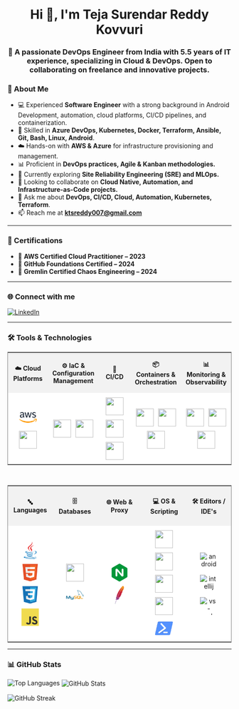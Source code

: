 <h1 align="center">Hi 👋, I'm Teja Surendar Reddy Kovvuri</h1>
<h3 align="center">🚀 A passionate DevOps Engineer from India with 5.5 years of IT experience, specializing in Cloud & DevOps. Open to collaborating on freelance and innovative projects.</h3>

### 🌟 About Me  
- 💻 Experienced **Software Engineer** with a strong background in Android Development, automation, cloud platforms, CI/CD pipelines, and containerization.  
- 🔧 Skilled in **Azure DevOps, Kubernetes, Docker, Terraform, Ansible, Git, Bash, Linux, Android**.  
- ☁️ Hands-on with **AWS & Azure** for infrastructure provisioning and management.  
- 📊 Proficient in **DevOps practices, Agile & Kanban methodologies.**
- 🌱 Currently exploring **Site Reliability Engineering (SRE) and MLOps.**  
- 👯 Looking to collaborate on **Cloud Native, Automation, and Infrastructure-as-Code projects.**  
- 💬 Ask me about **DevOps, CI/CD, Cloud, Automation, Kubernetes, Terraform**.  
- 📫 Reach me at **ktsreddy007@gmail.com**  

---

### 📜 Certifications  
- 🏅 **AWS Certified Cloud Practitioner – 2023**
- 🏅 **GitHub Foundations Certified – 2024**  
- 🏅 **Gremlin Certified Chaos Engineering – 2024**  

---

### 🌐 Connect with me  
<p align="left">
<a href="https://www.linkedin.com/in/tejasurendarreddy" target="_blank">
  <img src="https://cdn.jsdelivr.net/gh/devicons/devicon/icons/linkedin/linkedin-original.svg" alt="LinkedIn" width="40" height="40"/>
</a></p>

---
### 🛠️ Tools & Technologies  

<p align="center">
  <table style="border:1px solid gray; border-collapse: collapse; table-layout: fixed; width:100%;">
    <tr style="background-color:#f2f2f2; height:90px;">
      <th style="padding:10px; width:20%;">☁️ Cloud Platforms</th>
      <th style="padding:10px; width:20%;">⚙️ IaC & Configuration Management</th>
      <th style="padding:10px; width:20%;">🚀 CI/CD</th>
      <th style="padding:10px; width:20%;">📦 Containers & Orchestration</th>
      <th style="padding:10px; width:20%;">📊 Monitoring & Observability</th>
    </tr>
    <tr style="background-color:#ffffff; height:90px;">
      <td align="center" style="padding:10px;">
        <div style="display:flex; justify-content:center; gap:10px; flex-wrap:wrap;">
          <img src="https://raw.githubusercontent.com/devicons/devicon/master/icons/amazonwebservices/amazonwebservices-original-wordmark.svg" width="40" height="40"/>
          <img src="https://www.vectorlogo.zone/logos/microsoft_azure/microsoft_azure-icon.svg" width="40" height="40"/>
        </div>
      </td>
      <td align="center" style="padding:10px;">
        <div style="display:flex; justify-content:center; gap:10px; flex-wrap:wrap;">
          <img src="https://www.vectorlogo.zone/logos/terraformio/terraformio-icon.svg" width="40" height="40"/>
          <img src="https://www.vectorlogo.zone/logos/ansible/ansible-icon.svg" width="40" height="40"/>
        </div>
      </td>
      <td align="center" style="padding:10px;">
        <div style="display:flex; justify-content:center; gap:10px; flex-wrap:wrap;">
          <img src="https://www.vectorlogo.zone/logos/git-scm/git-scm-icon.svg" width="40" height="40"/>
          <img src="https://www.vectorlogo.zone/logos/jenkins/jenkins-icon.svg" width="40" height="40"/>
          <img src="https://www.vectorlogo.zone/logos/github/github-icon.svg" width="40" height="40"/>
        </div>
      </td>
      <td align="center" style="padding:10px;">
        <div style="display:flex; justify-content:center; gap:10px; flex-wrap:wrap;">
          <img src="https://www.vectorlogo.zone/logos/docker/docker-icon.svg" width="40" height="40"/>
          <img src="https://www.vectorlogo.zone/logos/kubernetes/kubernetes-icon.svg" width="40" height="40"/>
          <img src="https://www.vectorlogo.zone/logos/helmsh/helmsh-icon.svg" width="40" height="40"/>
        </div>
      </td>
      <td align="center" style="padding:10px;">
        <div style="display:flex; justify-content:center; gap:10px; flex-wrap:wrap;">
          <img src="https://www.vectorlogo.zone/logos/grafana/grafana-icon.svg" width="40" height="40"/>
          <img src="https://www.vectorlogo.zone/logos/prometheusio/prometheusio-icon.svg" width="40" height="40"/>
          <img src="https://www.vectorlogo.zone/logos/splunk/splunk-icon.svg" width="40" height="40"/>
        </div>
      </td>
    </tr>
  </table>
</p>

<br>

<p align="center">
  <table style="border:1px solid gray; border-collapse: collapse; table-layout: fixed; width:100%;">
    <tr style="background-color:#f2f2f2; height:90px;">
      <th style="padding:10px; width:20%;">🔤 Languages</th>
      <th style="padding:10px; width:20%;">🗄️ Databases</th>
      <th style="padding:10px; width:20%;">🌐 Web & Proxy</th>
      <th style="padding:10px; width:20%;">💻 OS & Scripting</th>
      <th style="padding:10px; width:20%;">🛠️ Editors / IDE's</th>
    </tr>
    <tr style="background-color:#ffffff; height:90px;">
      <td align="center" style="padding:10px;">
        <div style="display:flex; justify-content:center; gap:10px; flex-wrap:wrap;">
          <img src="https://raw.githubusercontent.com/devicons/devicon/master/icons/java/java-original.svg" width="40" height="40"/>
          <img src="https://raw.githubusercontent.com/devicons/devicon/master/icons/html5/html5-original.svg" width="40" height="40"/>
          <img src="https://raw.githubusercontent.com/devicons/devicon/master/icons/css3/css3-original.svg" width="40" height="40"/>
          <img src="https://raw.githubusercontent.com/devicons/devicon/master/icons/javascript/javascript-original.svg" width="40" height="40"/>
        </div>
      </td>
      <td align="center" style="padding:10px;">
        <div style="display:flex; justify-content:center; gap:10px; flex-wrap:wrap;">
          <img src="https://www.svgrepo.com/show/303229/microsoft-sql-server-logo.svg" width="40" height="40"/>
          <img src="https://raw.githubusercontent.com/devicons/devicon/master/icons/mysql/mysql-original-wordmark.svg" width="40" height="40"/>
        </div>
      </td>
      <td align="center" style="padding:10px;">
        <div style="display:flex; justify-content:center; gap:10px; flex-wrap:wrap;">
          <img src="https://raw.githubusercontent.com/github/explore/85cceaeeaf993ca35664dc37ea24f9237fbbfc14/topics/nginx/nginx.png" width="40" height="40"/>
          <img src="https://raw.githubusercontent.com/devicons/devicon/master/icons/apache/apache-original.svg" width="40" height="40"/>
        </div>
      </td>
      <td align="center" style="padding:10px;">
        <div style="display:flex; justify-content:center; gap:10px; flex-wrap:wrap;">
          <img src="https://www.vectorlogo.zone/logos/linux/linux-icon.svg" width="40" height="40"/>
          <img src="https://www.vectorlogo.zone/logos/redhat/redhat-icon.svg" width="40" height="40"/>
          <img src="https://www.vectorlogo.zone/logos/microsoft/microsoft-icon.svg" width="40" height="40"/>
          <img src="https://www.vectorlogo.zone/logos/gnu_bash/gnu_bash-icon.svg" width="40" height="40"/>
          <img src="https://raw.githubusercontent.com/devicons/devicon/master/icons/powershell/powershell-original.svg" width="40" height="40"/>
        </div>
      </td>
      <td align="center" style="padding:10px;">
        <div style="display:flex; justify-content:center; gap:10px; flex-wrap:wrap;">
          <img src="https://cdn.worldvectorlogo.com/logos/android-studio-1.svg" alt="android-studio" width="40" height="40"/>
          <img src="https://cdn.worldvectorlogo.com/logos/intellij-idea-1.svg" alt="intellij" width="40" height="40"/>
          <img src="https://www.vectorlogo.zone/logos/visualstudio_code/visualstudio_code-icon.svg" alt="vs-code" width="40" height="40"/>
        </div>
      </td>
    </tr>
  </table>
</p>

---

### 📊 GitHub Stats  
<p><img align="left" src="https://github-readme-stats.vercel.app/api/top-langs?username=ktsreddy007&show_icons=true&locale=en&layout=compact&langs_count=100" alt="Top Languages" /></p>  
<p>&nbsp;<img align="center" src="https://github-readme-stats.vercel.app/api?username=ktsreddy007&show_icons=true&locale=en" alt="GitHub Stats" /></p>  
<p><img align="center" src="https://github-readme-streak-stats.herokuapp.com/?user=ktsreddy007" alt="GitHub Streak" /></p>
